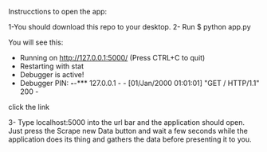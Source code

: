 Instrucctions to open the app:

1-You should download this repo to your desktop.
2- Run $ python app.py

You will see this:

 * Running on http://127.0.0.1:5000/ (Press CTRL+C to quit)
 * Restarting with stat
 * Debugger is active!
 * Debugger PIN: ***-***-***
127.0.0.1 - - [01/Jan/2000 01:01:01] "GET / HTTP/1.1" 200 -

 click the link
 
3- Type localhost:5000 into the url bar and the application should open. Just press the Scrape new Data button and wait a few seconds while the application does its thing and gathers the data before presenting it to you. 
